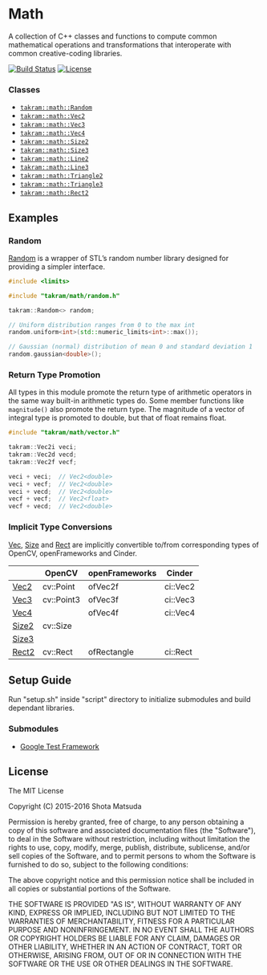 Math
====

A collection of C++ classes and functions to compute common mathematical operations and transformations that interoperate with common creative-coding libraries.

[![Build Status](https://travis-ci.org/takram-design-engineering/takram-math.svg)](https://travis-ci.org/takram-design-engineering/takram-math) [![License](http://img.shields.io/badge/license-MIT-lightgrey.svg?style=flat
)](http://mit-license.org)

### Classes

- [`takram::math::Random`](src/takram/math/random.h)
- [`takram::math::Vec2`](src/takram/math/vector2.h)
- [`takram::math::Vec3`](src/takram/math/vector3.h)
- [`takram::math::Vec4`](src/takram/math/vector4.h)
- [`takram::math::Size2`](src/takram/math/size2.h)
- [`takram::math::Size3`](src/takram/math/size3.h)
- [`takram::math::Line2`](src/takram/math/line2.h)
- [`takram::math::Line3`](src/takram/math/line3.h)
- [`takram::math::Triangle2`](src/takram/math/triangle2.h)
- [`takram::math::Triangle3`](src/takram/math/triangle3.h)
- [`takram::math::Rect2`](src/takram/math/rectangle2.h)

## Examples

### Random

[Random](src/takram/math/random.h) is a wrapper of STL’s random number library designed for providing a simpler interface.

```cpp
#include <limits>

#include "takram/math/random.h"

takram::Random<> random;

// Uniform distribution ranges from 0 to the max int
random.uniform<int>(std::numeric_limits<int>::max());

// Gaussian (normal) distribution of mean 0 and standard deviation 1
random.gaussian<double>();
```

### Return Type Promotion

All types in this module promote the return type of arithmetic operators in the same way built-in arithmetic types do. Some member functions like `magnitude()` also promote the return type. The magnitude of a vector of integral type is promoted to double, but that of float remains float.

```cpp
#include "takram/math/vector.h"

takram::Vec2i veci;
takram::Vec2d vecd;
takram::Vec2f vecf;

veci + veci;  // Vec2<double>
veci + vecf;  // Vec2<double>
veci + vecd;  // Vec2<double>
vecf + vecf;  // Vec2<float>
vecf + vecd;  // Vec2<double>
```

### Implicit Type Conversions

[Vec](src/takram/math/vector.h), [Size](src/takram/math/size.h) and [Rect](src/takram/math/rectangle.h) are implicitly convertible to/from corresponding types of OpenCV, openFrameworks and Cinder.

| | OpenCV | openFrameworks | Cinder
|---------|------------|----------------|----------
| [Vec2](src/takram/math/vector2.h) | cv::Point | ofVec2f | ci::Vec2
| [Vec3](src/takram/math/vector3.h) | cv::Point3 | ofVec3f | ci::Vec3
| [Vec4](src/takram/math/vector4.h) | | ofVec4f | ci::Vec4
| [Size2](src/takram/math/size2.h) | cv::Size   | |
| [Size3](src/takram/math/size3.h) | | |
| [Rect2](src/takram/math/rectangle2.h) | cv::Rect | ofRectangle | ci::Rect

## Setup Guide

Run "setup.sh" inside "script" directory to initialize submodules and build dependant libraries.

### Submodules

- [Google Test Framework](https://github.com/google/googletest)

## License

The MIT License

Copyright (C) 2015-2016 Shota Matsuda

Permission is hereby granted, free of charge, to any person obtaining a copy
of this software and associated documentation files (the "Software"), to deal
in the Software without restriction, including without limitation the rights
to use, copy, modify, merge, publish, distribute, sublicense, and/or sell
copies of the Software, and to permit persons to whom the Software is
furnished to do so, subject to the following conditions:

The above copyright notice and this permission notice shall be included in
all copies or substantial portions of the Software.

THE SOFTWARE IS PROVIDED "AS IS", WITHOUT WARRANTY OF ANY KIND, EXPRESS OR
IMPLIED, INCLUDING BUT NOT LIMITED TO THE WARRANTIES OF MERCHANTABILITY,
FITNESS FOR A PARTICULAR PURPOSE AND NONINFRINGEMENT. IN NO EVENT SHALL THE
AUTHORS OR COPYRIGHT HOLDERS BE LIABLE FOR ANY CLAIM, DAMAGES OR OTHER
LIABILITY, WHETHER IN AN ACTION OF CONTRACT, TORT OR OTHERWISE, ARISING FROM,
OUT OF OR IN CONNECTION WITH THE SOFTWARE OR THE USE OR OTHER DEALINGS IN
THE SOFTWARE.
